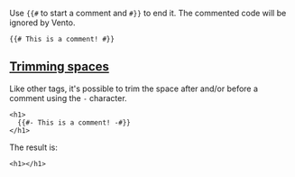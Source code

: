 Use `{{#` to start a comment and `#}}` to end it. The commented code will be ignored by Vento.
```
{{# This is a comment! #}}
```


## [Trimming spaces](#trimming-spaces)


Like other tags, it's possible to trim the space after and/or before a comment using the `-` character.
```
<h1>
  {{#- This is a comment! -#}}
</h1>
```
The result is:
```
<h1></h1>
```